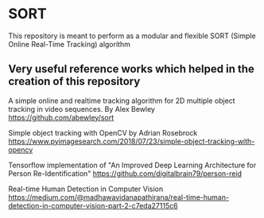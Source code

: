 # SORT

This repository is meant to perform as a modular and flexible SORT (Simple Online Real-Time Tracking) algorithm


Very useful reference works which helped in the creation of this repository
--------------------------------------------------------------------------
A simple online and realtime tracking algorithm for 2D multiple object tracking in video sequences. By Alex Bewley
https://github.com/abewley/sort

Simple object tracking with OpenCV by Adrian Rosebrock
https://www.pyimagesearch.com/2018/07/23/simple-object-tracking-with-opencv

Tensorflow implementation of "An Improved Deep Learning Architecture for Person Re-Identification"
https://github.com/digitalbrain79/person-reid

Real-time Human Detection in Computer Vision
https://medium.com/@madhawavidanapathirana/real-time-human-detection-in-computer-vision-part-2-c7eda27115c6



